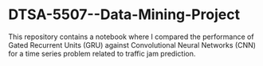 # DTSA-5507--Data-Mining-Project
This repository contains a notebook where I compared the performance of Gated Recurrent Units (GRU) against Convolutional Neural Networks (CNN) for a time series problem related to traffic jam prediction.

